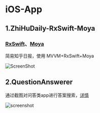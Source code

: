 # iOS-App

## 1.ZhiHuDaily-RxSwift-Moya

### [RxSwift](https://github.com/ReactiveX/RxSwift)、[Moya](https://github.com/Moya/Moya)
简易知乎日报，使用 MVVM+RxSwift+Moya

![ScreenShot](https://github.com/Xiaoye220/iOS_SmallProgram/blob/master/ZhiHuDaily-RxSwift-Moya/ScreenShot/ScreenShot.gif)

## 2.QuestionAnswerer

通过截图对问答类app进行答案搜索，[详情](https://github.com/Xiaoye220/iOS-App/tree/master/QuestionAnswerer)

![screenshot](https://github.com/Xiaoye220/iOS_SmallProgram/blob/master/QuestionAnswerer/ScreenShot/ScreenShot.gif)
